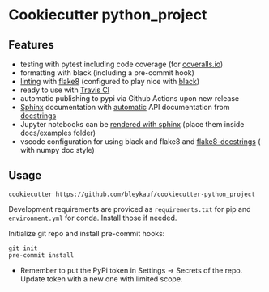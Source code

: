 # Cookiecutter python_project

## Features

* testing with pytest including code coverage (for [coveralls.io](https://coveralls.io/))
* formatting with black (including a pre-commit hook)
* [linting](https://www.pylint.org/) with [flake8](https://flake8.pycqa.org/en/latest/) (configured to play nice with [black](https://github.com/psf/black))
* ready to use with [Travis CI](https://travis-ci.com/)
* automatic publishing to pypi via Github Actions upon new release
* [Sphinx](https://www.sphinx-doc.org/en/master/index.html) documentation with [automatic](https://www.sphinx-doc.org/en/master/usage/extensions/autodoc.html) API documentation from [docstrings](https://numpydoc.readthedocs.io/en/latest/)
* Jupyter notebooks can be [rendered with sphinx](https://nbsphinx.readthedocs.io/en/0.8.0/) (place them inside docs/examples folder)
* vscode configuration for using black and flake8 and [flake8-docstrings](https://pypi.org/project/flake8-docstrings/) ( with numpy doc style)

## Usage

`
cookiecutter https://github.com/bleykauf/cookiecutter-python_project
`

Development requirements are proviced as `requirements.txt` for pip and `environment.yml`
 for conda. Install those if needed.




Initialize git repo and install pre-commit hooks:

```
git init
pre-commit install
```

* Remember to put the PyPi token in Settings -> Secrets of the repo. Update token with a new one with limited scope.
